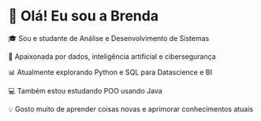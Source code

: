 # 👋 Olá! Eu sou a Brenda 

🎓 Sou e studante de Análise e Desenvolvimento de Sistemas

🤖 Apaixonada por dados, inteligência artificial e cibersegurança

📊 Atualmente explorando Python e SQL para Datascience e BI

💻 Também estou estudando POO usando Java

💡 Gosto muito de aprender coisas novas e aprimorar conhecimentos atuais





<!---
brendamaze/brendamaze is a ✨ special ✨ repository because its `README.md` (this file) appears on your GitHub profile.
You can click the Preview link to take a look at your changes.
--->
